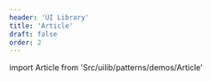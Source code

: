 ```yaml
---
header: 'UI Library'
title: 'Article'
draft: false
order: 2
---
```


<!--
  ATTENTION: This file is auto generated by using "makeDemosFactory".
  Do not change the content!
-->

import Article from 'Src/uilib/patterns/demos/Article'

<Article />
